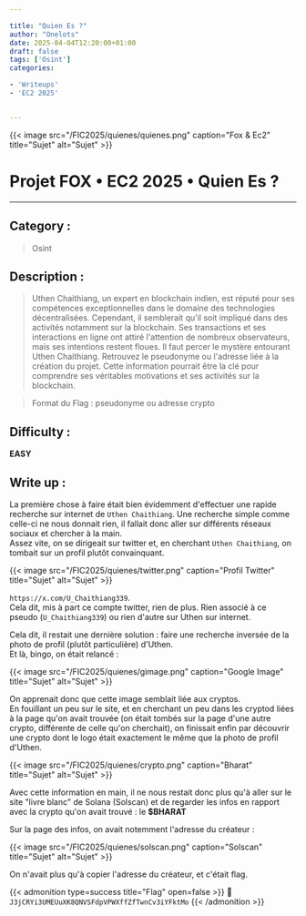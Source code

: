 ```yaml
---

title: "Quien Es ?"
author: "Onelots"
date: 2025-04-04T12:20:00+01:00
draft: false
tags: ['Osint']
categories:

- 'Writeups'
- 'EC2 2025'


---
```


{{< image src="/FIC2025/quienes/quienes.png" caption="Fox & Ec2" title="Sujet" alt="Sujet" >}}

# Projet FOX • EC2 2025 • Quien Es ?

--- 

## Category :

> Osint 

## Description :

> Uthen Chaithiang, un expert en blockchain indien, est réputé pour ses compétences exceptionnelles dans le domaine des technologies décentralisées. Cependant, il semblerait qu'il soit impliqué dans des activités notamment sur la blockchain. Ses transactions et ses interactions en ligne ont attiré l'attention de nombreux observateurs, mais ses intentions restent floues.
> Il faut percer le mystère entourant Uthen Chaithiang. Retrouvez le pseudonyme ou l'adresse liée à la création du projet. Cette information pourrait être la clé pour comprendre ses véritables motivations et ses activités sur la blockchain.

> Format du Flag : pseudonyme ou adresse crypto

## Difficulty :

**EASY**

## Write up :

La première chose à faire était bien évidemment d'effectuer une rapide recherche sur internet de `Uthen Chaithiang`. Une recherche simple comme celle-ci ne nous donnait rien, il fallait donc aller sur différents réseaux sociaux et chercher à la main.  
Assez vite, on se dirigeait sur twitter et, en cherchant `Uthen Chaithiang`, on tombait sur un profil plutôt convainquant.

{{< image src="/FIC2025/quienes/twitter.png" caption="Profil Twitter" title="Sujet" alt="Sujet" >}}

`https://x.com/U_Chaithiang339`.  
Cela dit, mis à part ce compte twitter, rien de plus. Rien associé à ce pseudo (`U_Chaithiang339`) ou rien d'autre sur Uthen sur internet.

Cela dit, il restait une dernière solution : faire une recherche inversée de la photo de profil (plutôt particulière) d'Uthen.  
Et là, bingo, on était relancé : 

{{< image src="/FIC2025/quienes/gimage.png" caption="Google Image" title="Sujet" alt="Sujet" >}}

On apprenait donc que cette image semblait liée aux cryptos.  
En fouillant un peu sur le site, et en cherchant un peu dans les cryptod liées à la page qu'on avait trouvée (on était tombés sur la page d'une autre crypto, différente de celle qu'on cherchait), on finissait enfin par découvrir une crypto dont le logo était exactement le même que la photo de profil d'Uthen.

{{< image src="/FIC2025/quienes/crypto.png" caption="Bharat" title="Sujet" alt="Sujet" >}}

Avec cette information en main, il ne nous restait donc plus qu'à aller sur le site "livre blanc" de Solana (Solscan) et de regarder les infos en rapport avec la crypto qu'on avait trouvé : le **$BHARAT**

Sur la page des infos, on avait notemment l'adresse du créateur : 

{{< image src="/FIC2025/quienes/solscan.png" caption="Solscan" title="Sujet" alt="Sujet" >}}

On n'avait plus qu'à copier l'adresse du créateur, et c'était flag.

{{< admonition type=success title="Flag" open=false >}}
:triangular_flag_on_post: `J3jCRYi3UMEUuXK8QNVSFdpVPWXffZfTwnCv3iYFktMo`
{{< /admonition >}}
